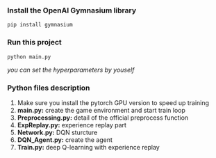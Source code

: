 ### Install the OpenAI Gymnasium library
```
pip install gymnasium
```
### Run this project
```
python main.py
```
*you can set the hyperparameters by youself*
### Python files description
1. Make sure you install the pytorch GPU version to speed up training
2. **main.py:** create the game environment and start train loop
3. **Preprocessing.py:** detail of the official preprocess function
4. **ExpReplay.py:** experience replay part
5. **Network.py:** DQN sturcture
6. **DQN_Agent.py:** create the agent
7. **Train.py:** deep Q-learning with experience replay
